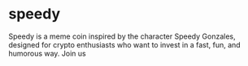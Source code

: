 # speedy
Speedy is a meme coin inspired by the character Speedy Gonzales, designed for crypto enthusiasts who want to invest in a fast, fun, and humorous way. Join us
